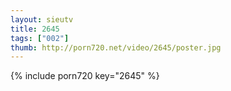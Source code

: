 ```yaml
--- 
layout: sieutv
title: 2645
tags: ["002"]
thumb: http://porn720.net/video/2645/poster.jpg
---
```

{% include porn720 key="2645" %} 
